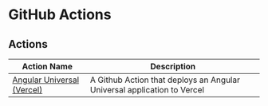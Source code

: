 # GitHub Actions

## Actions

Action Name                                                        | Description
------------------------------------------------------------------ | -----------------------------------------------------------------------
[Angular Universal (Vercel)](./angular-universal-vercel/README.md) | A Github Action that deploys an Angular Universal application to Vercel
